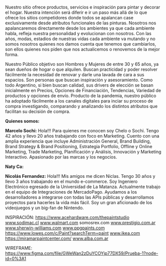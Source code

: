 Nuestro sitio ofrece productos, servicios e inspiración para pintar y decorar el hogar. Nuestra intención será diferir e ir un paso más allá de lo que ofrece los sitios competidores donde todos se apalancan case exclusivamente desde atributos funcionales de las pinturas. Nosotros nos apalancaremos directamente desde los ambientes ya que cada ambiente habla, refleja nuestra personalidad y evolucionan con nosotros. Con las años, modas, estadios de nuestras vidas cada ambiente va mutando y no somos nosotros quienes nos damos cuenta que tenemos que cambiarlos, son ellos quienes nos piden que nos actualicemos o renovemos de la mejor forma.

Nuestro Público objetivo son Hombres y Mujeres de entre 30 y 65 años, ya sean dueños de hogar o que alquilen. Buscan practicidad y poder resolver fácilmente la necesidad de renovar y darle una lavada de cara a sus espacios.  Son personas que buscan inspiración y asesoramiento.
Como todo Argentino, si bien buscan calidad, sus drivers de elección se basan inicialmente en Precios, Opciones de Financiación, Tendencias, Variedad de productos y opciones de envío.
Producto de la pandemia, nuestro público ha adoptado fácilmente a los canales digitales para inciar su proceso de compra investigando, comparando y analizando los distintos atributos que facilitan su decisión de compra.


**Quienes somos:** <br/>

**Marcelo Sochi:** Hola!!! Para quienes me conocen soy Chelo o Sochi. Tengo 42 años y llevo 20 años trabajando con foco en Marketing. Cuento con una amplia experiencia que incluye Administración General, Brand Building, Brand Strategy & Brand Positioning, Estrategia Portfolio, Offline y Online Marketing, Trade Marketing, Planificación y Análisis, Innovación y Marketing Interactivo. Apasionado por las marcas y los negocios. <br/>

**Naty Ca:** <br/>

**Nicolás Fernandez:** Hola!!! Mis amigos me dicen Niclas. Tengo 30 años y llevo 3 años trabajando en el mundo e-commerce. Soy Ingeniero Electrónico egresado de la Universidad de La Matanza. Actualmente trabajo en el equipo de Integraciones de MercadoPago. Ayudamos a los desarrolladores a integrarse con todas las APIs públicas y desarrollamos proyectos para hacerles la vida más fácil. Soy un gran aficionado de los videojuegos y un big-fan de Nintendo. <br/> 

INSPIRACIÓN:
https://www.acehardware.com/thepaintstudio
www.sodimac.cl
www.walmart.com
somosrex.com
www.prestigio.com.ar
www.sherwin-williams.com
www.ppgpaints.com
https://www.lowes.com/c/Paint?searchTerm=paint
www.ikea.com
https://miramarpaintcenter.com/
www.alba.com.ar

WIREFRAME:
https://www.figma.com/file/GWeWan2zDuYCOYjp77DX59/Prueba-1?node-id=0%3A1